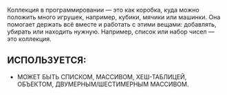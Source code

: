 Коллекция в программировании — это как коробка, куда можно положить много игрушек, например, кубики, мячики или машинки. Она помогает держать всё вместе и работать с этими вещами: добавлять, убирать или находить нужную. Например, список или набор чисел — это коллекция.

## ИСПОЛЬЗУЕТСЯ:

+ МОЖЕТ БЫТЬ СПИСКОМ, МАССИВОМ, ХЕШ-ТАБЛИЦЕЙ, ОБЪЕКТОМ, ДВУМЕРНЫМ/ШЕСТИМЕРНЫМ МАССИВОМ.